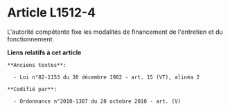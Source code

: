 # Article L1512-4

L'autorité compétente fixe les modalités de financement de l'entretien et du fonctionnement.

**Liens relatifs à cet article**

	**Anciens textes**:

	  - Loi n°82-1153 du 30 décembre 1982 - art. 15 (VT), alinéa 2

	**Codifié par**:

	  - Ordonnance n°2010-1307 du 28 octobre 2010 - art. (V)
